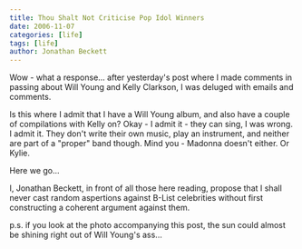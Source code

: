 ```yaml
---
title: Thou Shalt Not Criticise Pop Idol Winners
date: 2006-11-07
categories: [life]
tags: [life]
author: Jonathan Beckett
---
```


Wow - what a response... after yesterday's post where I made comments in passing about Will Young and Kelly Clarkson, I was deluged with emails and comments.

Is this where I admit that I have a Will Young album, and also have a couple of compilations with Kelly on? Okay - I admit it - they can sing, I was wrong. I admit it. They don't write their own music, play an instrument, and neither are part of a "proper" band though. Mind you - Madonna doesn't either. Or Kylie.

Here we go...

I, Jonathan Beckett, in front of all those here reading, propose that I shall never cast random aspertions against B-List celebrities without first constructing a coherent argument against them.

p.s. if you look at the photo accompanying this post, the sun could almost be shining right out of Will Young's ass...